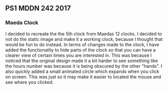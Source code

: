 ## PS1 MDDN 242 2017

### Maeda Clock

I decided to recreate the the 5th clock from Maedas 12 clocks. I decided to not do the static image and make it a working clock,
because I thought that would be fun to do instead. In terms of changes made to the clock, I have added the functionality to hide 
parts of the clock so that you can have a clearer view of certain times you are interested in. This was because I noticed that the 
original design made it a bit harder to see something like the hours number was because it is being obscured by the other "hands".
I also quickly added a small animated circle which expands when you click on screen. This was just so it may make it easier to 
located the mouse and see where you clicked.